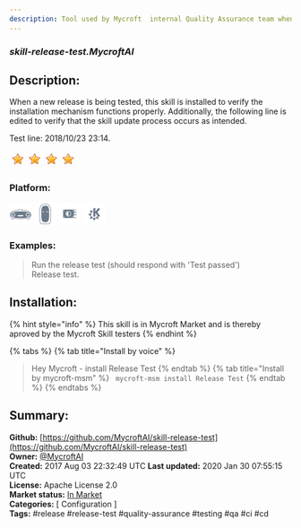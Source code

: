 ```yaml
---
description: Tool used by Mycroft  internal Quality Assurance team when validating a new mycroft-core release
---
```


### _skill-release-test.MycroftAI_  
## Description:  
When a new release is being tested, this skill is installed to verify the
installation mechanism functions properly.  Additionally, the following line
is edited to verify that the skill update process occurs as intended.

Test line:  2018/10/23 23:14.  
  
![](../.gitbook/assets/star.png)![](../.gitbook/assets/star.png)![](../.gitbook/assets/star.png)![](../.gitbook/assets/star.png)  
  
### Platform:  
 ![Mark I](../.gitbook/assets/mark-1-icon.png)  ![Mark II](../.gitbook/assets/mark-2-icon.png)  ![Picroft](../.gitbook/assets/picroft-icon.png)  ![plasmoid](../.gitbook/assets/kde.png)   
### Examples:  
> Run the release test (should respond with 'Test passed')  
> Release test.  
  
## Installation:  
{% hint style="info" %}
This skill is in Mycroft Market and is thereby aproved by the Mycroft Skill testers
{% endhint %}
    
{% tabs %}
{% tab title="Install by voice" %}
> Hey Mycroft - install Release Test
{% endtab %}
  {% tab title="Install by mycroft-msm" %}
``` mycroft-msm install Release Test```
{% endtab %}
  {% endtabs %}
    
## Summary:  
**Github:** [https://github.com/MycroftAI/skill-release-test](https://github.com/MycroftAI/skill-release-test)  
**Owner:** [@MycroftAI](https://github.com/MycroftAI)  
**Created:** 2017 Aug 03 22:32:49 UTC  **Last updated:** 2020 Jan 30 07:55:15 UTC  
**License:** Apache License 2.0  
**Market status:** [In Market](https://market.mycroft.ai/skill/mycroft-release-test)  
**Categories:** [ Configuration ]   
**Tags:** \#release \#release-test \#quality-assurance \#testing \#qa \#ci \#cd   
